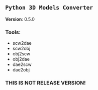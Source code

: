 ## `Python 3D Models Converter`

**Version**: 0.5.0

### **Tools:** 
- scw2dae
- scw2obj
- obj2scw
- obj2dae
- dae2scw
- dae2obj

### **THIS IS NOT RELEASE VERSION!**
